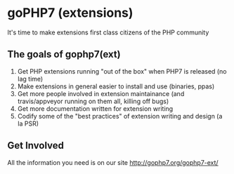 # goPHP7 (extensions)

It's time to make extensions first class citizens of the PHP community
 
## The goals of gophp7(ext)

 1. Get PHP extensions running "out of the box" when PHP7 is released (no lag time)
 2. Make extensions in general easier to install and use (binaries, ppas)
 3. Get more people involved in extension maintainance (and travis/appveyor running on them all, killing off bugs)
 4. Get more documentation written for extension writing
 5. Codify some of the "best practices" of extension writing and design (a la PSR)
  
## Get Involved

All the information you need is on our site <http://gophp7.org/gophp7-ext/>

